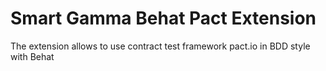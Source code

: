# Smart Gamma Behat Pact Extension

The extension allows to use contract test framework pact.io in BDD style with Behat 